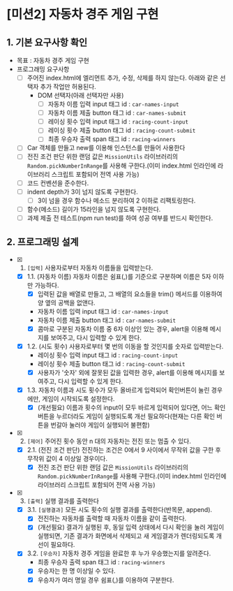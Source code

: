 # [미션2] 자동차 경주 게임 구현

## 1. 기본 요구사항 확인

- 목표 : 자동차 경주 게임 구현
- 프로그래밍 요구사항
  - [ ] 주어진 index.html에 엘리먼트 추가, 수정, 삭제를 하지 않는다. 아래와 같은 선택자 추가 작업만 허용된다.
    - DOM 선택자(아래 선택자만 사용)
      - [ ] 자동차 이름 입력 input 태그 id : `car-names-input`
      - [ ] 자동차 이름 제출 button 태그 id : `car-names-submit`
      - [ ] 레이싱 횟수 입력 input 태그 id : `racing-count-input`
      - [ ] 레이싱 횟수 제출 button 태그 id : `racing-count-submit`
      - [ ] 최종 우승자 출력 span 태그 id : `racing-winners`
  - [ ] Car 객체를 만들고 new를 이용해 인스턴스를 만들어 사용한다
  - [ ] 전진 조건 판단 위한 랜덤 값은 `MissionUtils` 라이브러리의 `Random.pickNumberInRange`를 사용해 구한다.(이미 index.html 인라인에 라이브러리 스크립트 포함되어 전역 사용 가능)
  - [ ] 코드 컨벤션을 준수한다.
  - [ ] indent depth가 3이 넘지 않도록 구현한다.
    - [ ] 3이 넘을 경우 함수나 메소드 분리하여 2 이하로 리팩토링한다.
  - [ ] 함수(메소드) 길이가 15라인을 넘지 않도록 구현한다.
  - [ ] 과제 제출 전 테스트(npm run test)를 하여 성공 여부를 반드시 확인한다.

## 2. 프로그래밍 설계

- [x] 1. `[입력]` 사용자로부터 자동차 이름들을 입력받는다.

  - [x] 1.1. (자동차 이름) 자동차 이름은 쉼표(,)를 기준으로 구분하며 이름은 5자 이하만 가능하다.
    - [x] 입력된 값을 배열로 만들고, 그 배열의 요소들을 trim() 메서드를 이용하여 양 옆의 공백을 없앤다.
    - 자동차 이름 입력 input 태그 id : `car-names-input`
    - 자동차 이름 제출 button 태그 id : `car-names-submit`
    - [x] 콤마로 구분된 자동차 이름 중 6자 이상인 있는 경우, alert을 이용해 메시지를 보여주고, 다시 입력할 수 있게 한다.
  - [x] 1.2. (시도 횟수) 사용자로부터 몇 번의 이동을 할 것인지를 숫자로 입력받는다.
    - 레이싱 횟수 입력 input 태그 id : `racing-count-input`
    - 레이싱 횟수 제출 button 태그 id : `racing-count-submit`
    - [x] 사용자가 '숫자' 외에 잘못된 값을 입력한 경우, alert를 이용해 메시지를 보여주고, 다시 입력할 수 있게 한다.
  - [x] 1.3. 자동차 이름과 시도 횟수가 모두 올바르게 입력되어 확인버튼이 눌린 경우에만, 게임이 시작되도록 설정한다.
    - [x] (개선필요) 이름과 횟수의 input이 모두 바르게 입력되어 있다면, 어느 확인 버튼을 누르더라도 게임이 실행되도록 개선 필요하다(현재는 다른 확인 버튼을 번갈아 눌러야 게임이 실행되어 불편함)

- [x] 2. `[제어]` 주어진 횟수 동안 n 대의 자동차는 전진 또는 멈출 수 있다.

  - [x] 2.1. (전진 조건 판단) 전진하는 조건은 0에서 9 사이에서 무작위 값을 구한 후 무작위 값이 4 이상일 경우이다.
    - [x] 전진 조건 판단 위한 랜덤 값은 `MissionUtils` 라이브러리의 `Random.pickNumberInRange`를 사용해 구한다.(이미 index.html 인라인에 라이브러리 스크립트 포함되어 전역 사용 가능)

- [x] 3. `[출력]` 실행 결과를 출력한다
  - [x] 3.1. `[실행결과]` 모든 시도 횟수의 실행 결과를 출력한다(반목문, append).
    - [x] 전진하는 자동차를 출력할 때 자동차 이름을 같이 출력한다.
    - [x] (개선필요) 결과가 실행된 후, 동일 입력 상태에서 다시 확인을 눌러 게임이 실행되면, 기존 결과가 화면에서 삭제되고 새 게임결과가 렌더링되도록 개선이 필요하다.
  - [x] 3.2. `[우승자]` 자동차 경주 게임을 완료한 후 누가 우승했는지를 알려준다.
    - 최종 우승자 출력 span 태그 id : `racing-winners`
    - [x] 우승자는 한 명 이상일 수 있다.
    - [x] 우승자가 여러 명일 경우 쉼표(,)를 이용하여 구분한다.
